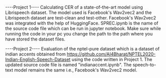 ----Project 1----
Calculating CER of a state-of-the-art model using Librispeech dataset. The model used is Facebook's Wav2vec2 and the Librispeech dataset are test-clean and test-other. 
Facebook's Wav2vec2 was integrated with the help of HuggingFace.
SPREC.ipynb is the name of the source code file which can be run in jupyter notebook. 
Make sure while running the code in your pc you change the path to the path where you have stored the dataset files.

----Project 2----
Evaluation of the nptel-pure dataset which is a dataset of indian accents obtained from https://github.com/AI4Bharat/NPTEL2020-Indian-English-Speech-Dataset using the code written in Project 1. 
The updated source code file is named "indianaccent.ipynb". 
The speech-to-text model remains the same i.e., Facebook's Wav2vec2 model. 
